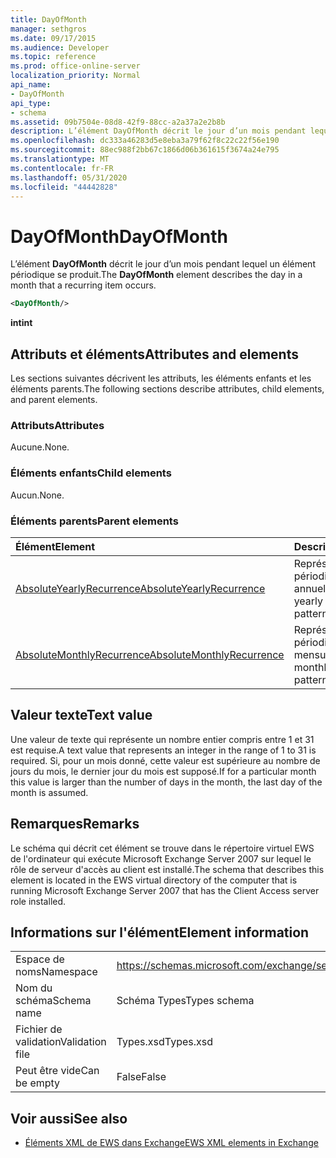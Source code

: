 ```yaml
---
title: DayOfMonth
manager: sethgros
ms.date: 09/17/2015
ms.audience: Developer
ms.topic: reference
ms.prod: office-online-server
localization_priority: Normal
api_name:
- DayOfMonth
api_type:
- schema
ms.assetid: 09b7504e-08d8-42f9-88cc-a2a37a2e2b8b
description: L’élément DayOfMonth décrit le jour d’un mois pendant lequel un élément périodique se produit.
ms.openlocfilehash: dc333a46283d5e8eba3a79f62f8c22c22f56e190
ms.sourcegitcommit: 88ec988f2bb67c1866d06b361615f3674a24e795
ms.translationtype: MT
ms.contentlocale: fr-FR
ms.lasthandoff: 05/31/2020
ms.locfileid: "44442828"
---
```

# <a name="dayofmonth"></a><span data-ttu-id="acc28-103">DayOfMonth</span><span class="sxs-lookup"><span data-stu-id="acc28-103">DayOfMonth</span></span>

<span data-ttu-id="acc28-104">L’élément **DayOfMonth** décrit le jour d’un mois pendant lequel un élément périodique se produit.</span><span class="sxs-lookup"><span data-stu-id="acc28-104">The **DayOfMonth** element describes the day in a month that a recurring item occurs.</span></span> 
  
```xml
<DayOfMonth/>
```

<span data-ttu-id="acc28-105">**int**</span><span class="sxs-lookup"><span data-stu-id="acc28-105">**int**</span></span>

## <a name="attributes-and-elements"></a><span data-ttu-id="acc28-106">Attributs et éléments</span><span class="sxs-lookup"><span data-stu-id="acc28-106">Attributes and elements</span></span>

<span data-ttu-id="acc28-107">Les sections suivantes décrivent les attributs, les éléments enfants et les éléments parents.</span><span class="sxs-lookup"><span data-stu-id="acc28-107">The following sections describe attributes, child elements, and parent elements.</span></span>
  
### <a name="attributes"></a><span data-ttu-id="acc28-108">Attributs</span><span class="sxs-lookup"><span data-stu-id="acc28-108">Attributes</span></span>

<span data-ttu-id="acc28-109">Aucune.</span><span class="sxs-lookup"><span data-stu-id="acc28-109">None.</span></span>
  
### <a name="child-elements"></a><span data-ttu-id="acc28-110">Éléments enfants</span><span class="sxs-lookup"><span data-stu-id="acc28-110">Child elements</span></span>

<span data-ttu-id="acc28-111">Aucun.</span><span class="sxs-lookup"><span data-stu-id="acc28-111">None.</span></span>
  
### <a name="parent-elements"></a><span data-ttu-id="acc28-112">Éléments parents</span><span class="sxs-lookup"><span data-stu-id="acc28-112">Parent elements</span></span>

|<span data-ttu-id="acc28-113">**Élément**</span><span class="sxs-lookup"><span data-stu-id="acc28-113">**Element**</span></span>|<span data-ttu-id="acc28-114">**Description**</span><span class="sxs-lookup"><span data-stu-id="acc28-114">**Description**</span></span>|
|:-----|:-----|
|[<span data-ttu-id="acc28-115">AbsoluteYearlyRecurrence</span><span class="sxs-lookup"><span data-stu-id="acc28-115">AbsoluteYearlyRecurrence</span></span>](absoluteyearlyrecurrence.md) <br/> |<span data-ttu-id="acc28-116">Représente une périodicité annuelle.</span><span class="sxs-lookup"><span data-stu-id="acc28-116">Represents a yearly recurrence pattern.</span></span>  <br/> |
|[<span data-ttu-id="acc28-117">AbsoluteMonthlyRecurrence</span><span class="sxs-lookup"><span data-stu-id="acc28-117">AbsoluteMonthlyRecurrence</span></span>](absolutemonthlyrecurrence.md) <br/> |<span data-ttu-id="acc28-118">Représente une périodicité mensuelle.</span><span class="sxs-lookup"><span data-stu-id="acc28-118">Represents a monthly recurrence pattern.</span></span>  <br/> |
   
## <a name="text-value"></a><span data-ttu-id="acc28-119">Valeur texte</span><span class="sxs-lookup"><span data-stu-id="acc28-119">Text value</span></span>

<span data-ttu-id="acc28-120">Une valeur de texte qui représente un nombre entier compris entre 1 et 31 est requise.</span><span class="sxs-lookup"><span data-stu-id="acc28-120">A text value that represents an integer in the range of 1 to 31 is required.</span></span> <span data-ttu-id="acc28-121">Si, pour un mois donné, cette valeur est supérieure au nombre de jours du mois, le dernier jour du mois est supposé.</span><span class="sxs-lookup"><span data-stu-id="acc28-121">If for a particular month this value is larger than the number of days in the month, the last day of the month is assumed.</span></span>
  
## <a name="remarks"></a><span data-ttu-id="acc28-122">Remarques</span><span class="sxs-lookup"><span data-stu-id="acc28-122">Remarks</span></span>

<span data-ttu-id="acc28-123">Le schéma qui décrit cet élément se trouve dans le répertoire virtuel EWS de l'ordinateur qui exécute Microsoft Exchange Server 2007 sur lequel le rôle de serveur d'accès au client est installé.</span><span class="sxs-lookup"><span data-stu-id="acc28-123">The schema that describes this element is located in the EWS virtual directory of the computer that is running Microsoft Exchange Server 2007 that has the Client Access server role installed.</span></span>
  
## <a name="element-information"></a><span data-ttu-id="acc28-124">Informations sur l'élément</span><span class="sxs-lookup"><span data-stu-id="acc28-124">Element information</span></span>

|||
|:-----|:-----|
|<span data-ttu-id="acc28-125">Espace de noms</span><span class="sxs-lookup"><span data-stu-id="acc28-125">Namespace</span></span>  <br/> |https://schemas.microsoft.com/exchange/services/2006/types  <br/> |
|<span data-ttu-id="acc28-126">Nom du schéma</span><span class="sxs-lookup"><span data-stu-id="acc28-126">Schema name</span></span>  <br/> |<span data-ttu-id="acc28-127">Schéma Types</span><span class="sxs-lookup"><span data-stu-id="acc28-127">Types schema</span></span>  <br/> |
|<span data-ttu-id="acc28-128">Fichier de validation</span><span class="sxs-lookup"><span data-stu-id="acc28-128">Validation file</span></span>  <br/> |<span data-ttu-id="acc28-129">Types.xsd</span><span class="sxs-lookup"><span data-stu-id="acc28-129">Types.xsd</span></span>  <br/> |
|<span data-ttu-id="acc28-130">Peut être vide</span><span class="sxs-lookup"><span data-stu-id="acc28-130">Can be empty</span></span>  <br/> |<span data-ttu-id="acc28-131">False</span><span class="sxs-lookup"><span data-stu-id="acc28-131">False</span></span>  <br/> |
   
## <a name="see-also"></a><span data-ttu-id="acc28-132">Voir aussi</span><span class="sxs-lookup"><span data-stu-id="acc28-132">See also</span></span>

- [<span data-ttu-id="acc28-133">Éléments XML de EWS dans Exchange</span><span class="sxs-lookup"><span data-stu-id="acc28-133">EWS XML elements in Exchange</span></span>](ews-xml-elements-in-exchange.md)

